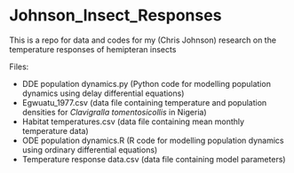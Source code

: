 # Johnson_Insect_Responses
This is a repo for data and codes for my (Chris Johnson) research on the temperature responses of hemipteran insects

Files:
* DDE population dynamics.py (Python code for modelling population dynamics using delay differential equations)
* Egwuatu_1977.csv (data file containing temperature and population densities for _Clavigralla tomentosicollis_ in Nigeria)
* Habitat temperatures.csv (data file containing mean monthly temperature data)
* ODE population dynamics.R (R code for modelling population dynamics using ordinary differential equations)
* Temperature response data.csv (data file containing model parameters)
